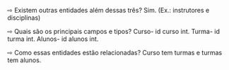 ⇨ Existem outras entidades além dessas três? Sim. (Ex.: instrutores e disciplinas)

⇨ Quais são os principais campos e tipos? Curso- id curso int. Turma- id turma int. Alunos- id alunos int.

⇨ Como essas entidades estão relacionadas? Curso tem turmas e turmas tem alunos.
